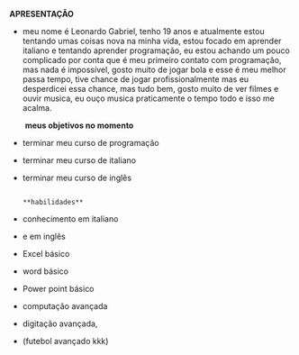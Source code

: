 **APRESENTAÇÃO**



* meu nome é Leonardo Gabriel, tenho 19 anos e atualmente estou tentando umas coisas nova na minha vida, estou focado em aprender italiano e tentando aprender programação, eu estou achando um pouco complicado por conta que é meu primeiro contato com programação, mas nada é impossível, gosto muito de jogar bola e esse é meu melhor passa tempo, tive chance de jogar profissionalmente mas eu desperdicei essa chance, mas tudo bem, gosto muito de ver filmes e ouvir musica, eu ouço musica praticamente o tempo todo e isso me acalma.

  

  ​                                                                                 **meus objetivos no momento**

* terminar meu curso de programação

* terminar meu curso de italiano

* terminar meu curso de inglês 
                        
                                                                                     **habilidades**

* conhecimento em italiano

*  e em inglês

*  Excel básico

*  word  básico

*  Power point básico

*  computação avançada

*  digitação avançada,

* (futebol avançado kkk)

